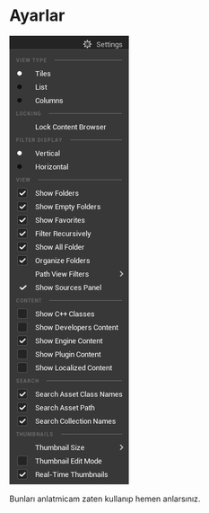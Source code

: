 # Ayarlar
<img src="../../../Dosyalar/Content_Browser_Ayarlar_Focused.jpg">



Bunları anlatmicam zaten kullanıp hemen anlarsınız.
